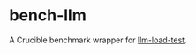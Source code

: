 # bench-llm

A Crucible benchmark wrapper for [llm-load-test](https://github.com/openshift-psap/llm-load-test).

